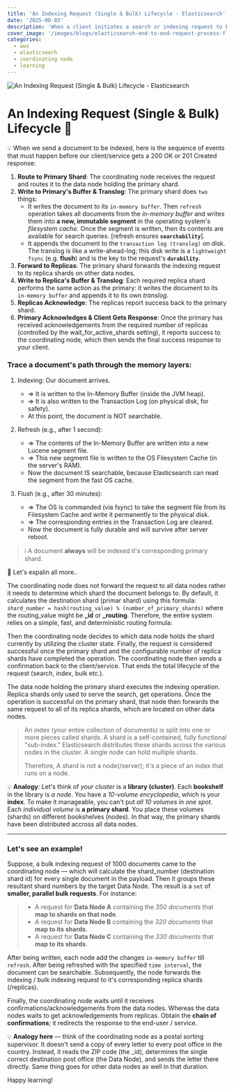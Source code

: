 ```yaml
---
title: 'An Indexing Request (Single & Bulk) Lifecycle - Elasticsearch'
date: '2025-08-03'
description: 'When a client initiates a search or indexing request to Elasticsearch, the system follows a defined sequence of processing steps. Do you know why what are the steps?'
cover_image: '/images/blogs/elasticsearch-end-to-end-request-process-flow.webp'
categories:
  - aws
  - elasticsearh
  - coordinating node
  - learning
---
```


![An Indexing Request (Single & Bulk) Lifecycle - Elasticsearch](/images/blogs/an-indexing-request-(single-&-bulk)-lifecycle-elasticsearch.webp 'An Indexing Request (Single & Bulk) Lifecycle - Elasticsearch')

# An Indexing Request (Single & Bulk) Lifecycle 🧠


💡 When we send a document to be indexed, here is the sequence of events that must happen before our client/service gets a 200 OK or 201 Created response:
   1. **Route to Primary Shard**: The coordinating node receives the request and routes it to the data node holding the primary shard.
   2. **Write to Primary's Buffer & Translog**: The primary shard does `two` things:
       * It writes the document to its `in-memory buffer`. Then `refresh` operation takes all documents from the *in-memory buffer* and writes them into **a new, immutable segment** in the operating system's *filesystem cache*. Once the segment is written, then its contents are available for search queries. [refresh ensures **`searchability`**].
       * It appends the document to the `transaction log (translog)` on disk. The translog is like a write-ahead-log; this disk write is a `lightweight fsync` (e.g. **flush**) and is the key to the request's **`durability`**.
   3. **Forward to Replicas**: The primary shard forwards the indexing request to its replica shards on other data nodes.
   4. **Write to Replica's Buffer & Translog**: Each required replica shard performs the same action as the primary: it writes the document to its `in-memory buffer` and appends it to its own *translog*.
   5. **Replicas Acknowledge**: The replicas report success back to the primary shard.
   6. **Primary Acknowledges & Client Gets Response**: Once the primary has received acknowledgements from the required number of replicas (controlled by the wait_for_active_shards setting), it reports success to the coordinating node, which then sends the final success response to your client.


### Trace a document's path through the memory layers:

   1. Indexing: Our document arrives.
       * => It is written to the In-Memory Buffer (inside the JVM heap).
       * => It is also written to the Transaction Log (on physical disk, for safety).
       * At this point, the document is NOT searchable.

   2. Refresh (e.g., after 1 second):
       * => The contents of the In-Memory Buffer are written into a new Lucene segment file.
       * => This new segment file is written to the OS Filesystem Cache (in the server's RAM).
       * Now the document IS searchable, because Elasticsearch can read the segment from the fast OS cache.

   3. Flush (e.g., after 30 minutes):
       * => The OS is commanded (via fsync) to take the segment file from its Filesystem Cache and write it permanently to the physical disk.
       * => The corresponding entries in the Transaction Log are cleared.
       * Now the document is fully durable and will survive after server reboot.

 > ℹ️ A document **always** will be indexed it's corresponding primary shard.


📌 Let's expalin all more..

The coordinating node does not forward the request to all data nodes rather it needs to determine which shard the document belongs to. By default, it calculates the destination shard (primar shard) using this formula:
`shard_number = hash(routing_value) % (number_of_primary_shards)` where the routing_value might be **_id** or **_routing**.
Therefore, the entire system relies on a simple, fast, and deterministic routing formula:

Then the coordinating node decides to which data node holds the shard currently by utilizing the cluster state. 
Finally, the request is considered successful once the primary shard and the configurable number of replica shards have completed the operation. The coordinating node then sends a confirmation back to the client/service. That ends the total lifecycle of the request (search, index, bulk etc.).

The data node holding the primary shard executes the indexing operation. Replica shards only used to serve the search, get operations. Once the operation is successful on the primary shard, that node then forwards the same request to all of its replica shards, which are located on other data nodes.

> An index (your entire collection of documents) is split into one or more pieces called shards. A shard is a self-contained, fully functional "sub-index." Elasticsearch distributes these shards across the various nodes in the cluster. A single node can hold multiple shards.
>
> Therefore, A shard is not a node(/server); it's a piece of an index that runs on a node.

💡 **Analogy**: Let's think of *your cluster* is a **library (cluster)**. Each **bookshelf** in the library is *a node*. You have a *10-volume encyclopedia*, which is your **index**. To make it manageable, you can't put *all 10 volumes in one spot*. Each *individual volume* is **a primary shard**. You place these volumes (shards) on different bookshelves (nodes). In that way, the primary shards have been distributed accross all data nodes.

___
### Let's see an example!
Suppose, a bulk indexing request of 1000 documents came to the coordinating node — which will calculate the shard_number (destination shard id) for every single document in the payload. Then it groups these resultant shard numbers by the target Data Node.
The result is a `set` of **smaller, parallel bulk requests**. For instance:
> * A request for **Data Node A** containing the *350 documents* that **map to shards on that node**.
> * A request for **Data Node B** containing the *320 documents* that **map to its shards**.
> * A request for **Data Node C** containing the *330 documents* that **map to its shards**.

After being written, each node add the changes `in-memory buffer` till `refresh`. After being refreshed with the specified `time interval`, the document can be searchable. Subsequently, the node forwards the indexing / bulk indexing request to it's corresponding replica shards (/replicas).

Finally, the coordinating node waits until it receives confirmations/acknowledgements from the data nodes. Whereas the data nodes waits to get acknowledgements from replicas. Obtain the **chain of confirmations**; it redirects the response to the end-user / service.

💡 **Analogy here** —  think of the coordinating node as a postal sorting supervisor. It doesn't send a copy of every letter to every post office in the country. Instead, it reads the ZIP code (the _id), determines the single correct destination post office (the Data Node), and sends the letter there directly. Same thing goes for other data nodes as well in that duration.


Happy learning!